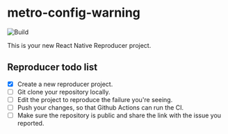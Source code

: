 # metro-config-warning

![Build](https://github.com/paulschreiber/metro-config-warning/workflows/Pre%20Merge%20Checks/badge.svg)

This is your new React Native Reproducer project.

## Reproducer todo list

- [x] Create a new reproducer project.
- [ ] Git clone your repository locally.
- [ ] Edit the project to reproduce the failure you're seeing.
- [ ] Push your changes, so that Github Actions can run the CI.
- [ ] Make sure the repository is public and share the link with the issue you reported.
